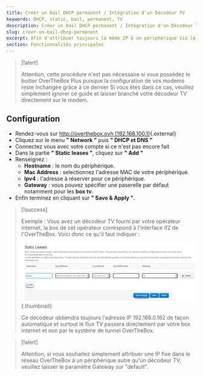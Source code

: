 ```yaml
---
title: Créer un bail DHCP permanent / Intégration d'un Décodeur TV
keywords: DHCP, static, bail, permanent, TV
description: Créer un bail DHCP permanent / Intégration d'un Décodeur TV
slug: creer-un-bail-dhcp-permanent
excerpt: Afin d'attribuer toujours la même IP à un périphérique via le service DHCP, vous pouvez créer un bail DHCP permanent. Cette opération est nécessaire pour les décodeurs TV puisque ces derniers ne peuvent pas fonctionner à travers le tunnel OverTheBox.
section: Fonctionnalités principales
---
```




> [!alert]
>
> Attention, cette procédure n'est pas nécessaire si vous possédez le boitier OverTheBox Plus puisque la configuration de vos modems reste inchangée grâce à ce dernier
> Si vous êtes dans ce cas, veuillez simplement ignorer ce guide et laisser branché votre décodeur TV directement sur le modem.
> 


## Configuration
- Rendez-vous sur [http://overthebox.ovh (192.168.100.1)](http://overthebox.ovh){.external}
- Cliquez sur le menu **" Network "** puis **" DHCP et DNS "**
- Connectez vous avec votre compte si ce n'est pas encore fait
- Dans la partie **" Static leases "**, cliquez sur **" Add "**
- Renseignez :
    - **Hostname** : le nom du périphérique.
    - **Mac Address** : selectionnez l'adresse MAC de votre périphérique.
    - **Ipv4** : l'adresse à réserver pour ce périphérique.
    - **Gateway** : vous pouvez spécifier une paserelle par défaut notamment pour les **box tv**.
- Enfin terminez en cliquant sur **" Save & Apply "**.



> [!success]
>
> Exemple : Vous avez un décodeur TV fourni par votre opérateur internet, la box de cet opérateur correspond à l'interface if2 de l'OverTheBox.
> Voici donc ce qu'il faut indiquer :
> 
> ![overthebox](images/4404.png){.thumbnail}
> 
> Ce décodeur obtiendra toujours l'adresse IP 192.168.0.162 de façon automatique et surtout le flux TV passera directement par votre box internet et non par le système de tunnel OverTheBox.
> 



> [!alert]
>
> Attention, si vous souhaitez simplement attribuer une IP fixe dans le réseau OverTheBox à un périphérique autre qu'un décodeur TV, veuillez laisser le paramètre Gateway sur "default".
> 